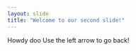 ```yaml
---
layout: slide
title: "Welcome to our second slide!"
---
```

Howdy doo
Use the left arrow to go back!
